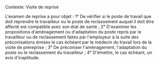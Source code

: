 Contexte: Visite de reprise

L'examen de reprise a pour objet : 1° De vérifier si le poste de travail que doit reprendre le travailleur ou le poste de reclassement auquel il doit être affecté est compatible avec son état de santé ; 2° D'examiner les propositions d'aménagement ou d'adaptation du poste repris par le travailleur ou de reclassement faites par l'employeur à la suite des préconisations émises le cas échéant par le médecin du travail lors de la visite de préreprise ; 3° De préconiser l'aménagement, l'adaptation du poste ou le reclassement du travailleur ; 4° D'émettre, le cas échéant, un avis d'inaptitude.